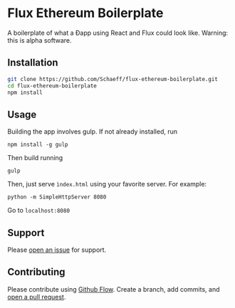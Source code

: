 # Flux Ethereum Boilerplate

A boilerplate of what a Ðapp using React and Flux could look like.
Warning: this is alpha software.

## Installation

```sh
git clone https://github.com/Schaeff/flux-ethereum-boilerplate.git
cd flux-ethereum-boilerplate
npm install
```

## Usage

Building the app involves gulp. If not already installed, run

```npm install -g gulp```

Then build running

```gulp ```

Then, just serve ```ìndex.html``` using your favorite server. For example:

```python -m SimpleHttpServer 8080```

Go to ```localhost:8080``` 

## Support

Please [open an issue](https://github.com/Schaeff/flux-ethereum-boilerplate/issues) for support.

## Contributing

Please contribute using [Github Flow](https://guides.github.com/introduction/flow/). Create a branch, add commits, and [open a pull request](https://github.com//Schaeff/flux-ethereum-boilerplate/compare/).
